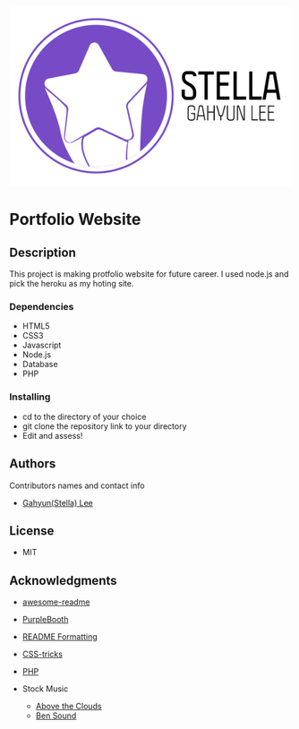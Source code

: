 ![MyLogoImage](public/images/logo_final_blackT.svg "Logo")

# Portfolio Website

## Description

This project is making protfolio website for future career. I used node.js and pick the heroku as my hoting site. 

### Dependencies
<!-- * Describe any prerequisites, libraries, OS version, etc., needed before installing program. -->

* HTML5
* CSS3
* Javascript
* Node.js
* Database
* PHP

<!-- * Be sure to prefix any bleeding-edge rules, tags, etc. (see [caniuse](https://caniuse.com/) for reference)
* Also using lastest ES6/next, you should probably think about including [Babel](https://babeljs.io/) for transpilation (or an NPM Script) -->

### Installing

* cd to the directory of your choice
* git clone the repository link to your directory
* Edit and assess!

## Authors

Contributors names and contact info

* [Gahyun(Stella) Lee](g_lee89360@fanshaweonline.ca)

## License

* MIT

## Acknowledgments

* [awesome-readme](https://github.com/matiassingers/awesome-readme)
* [PurpleBooth](https://gist.github.com/PurpleBooth/109311bb0361f32d87a2)
* [README Formatting](https://guides.github.com/features/mastering-markdown/)
* [CSS-tricks](https://css-tricks.com/)
* [PHP](https://www.php.net/)

* Stock Music
	* [Above the Clouds](https://www.free-stock-music.com/fm-freemusic-above-the-clouds.html)
  	* [Ben Sound](https://www.bensound.com/)
  
  
  
  
  
  
  
